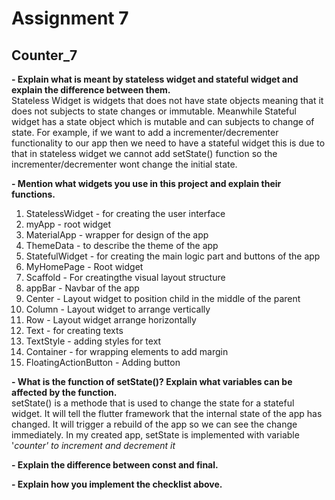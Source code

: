 # Assignment 7 


## Counter_7

**- Explain what is meant by stateless widget and stateful widget and explain the difference between them.**<br>
Stateless Widget is widgets that does not have state objects meaning that it does not subjects to state changes or immutable. Meanwhile Stateful widget has a state object which is mutable and can subjects to change of state. For example, if we want to add a incrementer/decrementer functionality to our app then we need to have a stateful widget this is due to that in stateless widget we cannot add setState() function so the incrementer/decrementer wont change the initial state.
 
**- Mention what widgets you use in this project and explain their functions.**<br>
1. StatelessWidget - for creating the user interface
2. myApp - root widget
3. MaterialApp - wrapper for design of the app
4. ThemeData - to describe the theme of the app
6. StatefulWidget - for creating the main logic part and buttons of the app
7. MyHomePage - Root widget
8. Scaffold - For creatingthe visual layout structure
9. appBar - Navbar of the app
10. Center - Layout widget to position child in the middle of the parent
11. Column - Layout widget to arrange vertically
12. Row - Layout widget arrange horizontally
13. Text - for creating texts
14. TextStyle - adding styles for text
15. Container - for wrapping elements to add margin
16. FloatingActionButton - Adding button

**- What is the function of setState()? Explain what variables can be affected by the function.**<br>
setState() is a methode that is used to change the state for a stateful widget. It will tell the flutter framework that the internal state of the app has changed. It will trigger a rebuild of the app so we can see the change immediately. In my created app, setState is implemented with variable '_counter' to increment and decrement it_ 

**- Explain the difference between const and final.**<br>


**-  Explain how you implement the checklist above.**<br>

